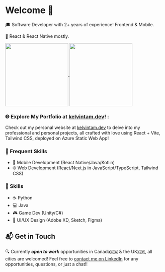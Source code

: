 # Welcome 👋

🎓 Software Developer with 2+ years of experience! Frontend & Mobile.

📱 React & React Native mostly.

<a href="https://kelvintam.dev">
  <img height=200 align="center" src="https://github-readme-stats.kelvintam.dev/api?username=kelvinthh&hide_rank=true&hide=issues,contribs&hide_border=true&theme=radical" />
</a>
<a href="https://img-gen.kelvintam.dev">
  <img height=200 align="center" src="https://github-readme-stats.kelvintam.dev/api/top-langs?username=kelvinthh&layout=compact&langs_count=6&card_width=320&hide=C%23,SourcePawn,ShaderLab,Java,HLSL,GLSL,C%2b%2b&hide_border=true&theme=radical" />
</a>

### 🌐 Explore My Portfolio at [kelvintam.dev](https://kelvintam.dev)! :

Check out my personal website at [kelvintam.dev](https://kelvintam.dev) to delve into my professional and personal projects, all crafted with love using React + Vite, Tailwind CSS, deployed on Azure Static Web App!

### 🌟 Frequent Skills

- 📱 Mobile Development (React Native/Java/Kotlin)
- 🌐 Web Development (React/Next.js in JavaScript/TypeScript, Tailwind CSS)

### 📝 Skills 
	
- ☕ Python
- 💻 Java
- 🎮 Game Dev (Unity/C#)
- 🎨 UI/UX Design (Adobe XD, Sketch, Figma)

## 📬 Get in Touch
🔍 Currently **_open to work_** opportunities in Canada🇨🇦 & the UK🇬🇧, all cities are welcomed! Feel free to [contact me on LinkedIn](https://www.linkedin.com/in/hhtam) for any opportunities, questions, or just a chat!!
